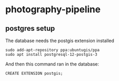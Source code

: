 # photography-pipeline

## postgres setup

The database needs the postgis extension installed

```
sudo add-apt-repository ppa:ubuntugis/ppa
sudo apt install postgresql-12-postgis-3
```

And then this command ran in the database:

```
CREATE EXTENSION postgis;
```